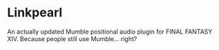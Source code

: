 # Linkpearl

An actually updated Mumble positional audio plugin for FINAL FANTASY XIV. Because people still use Mumble... right?
